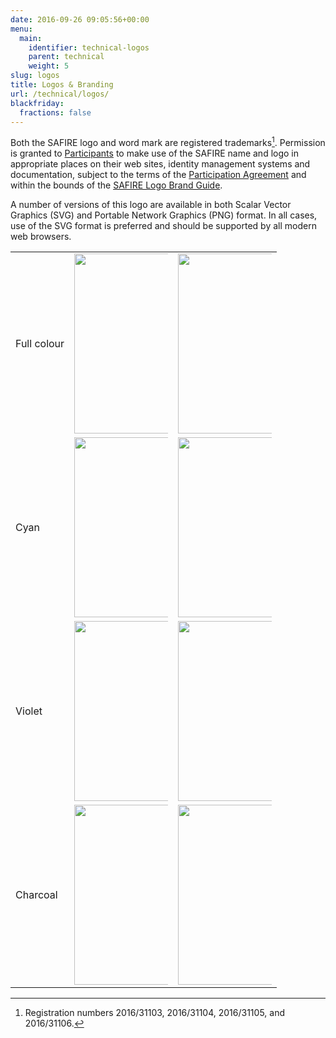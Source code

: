 ```yaml
---
date: 2016-09-26 09:05:56+00:00
menu:
  main:
    identifier: technical-logos
    parent: technical
    weight: 5
slug: logos
title: Logos & Branding
url: /technical/logos/
blackfriday:
  fractions: false
---
```


Both the SAFIRE logo and word mark are registered trademarks[^reg]. Permission is granted to [Participants](/participants/) to make use of the SAFIRE name and logo in appropriate places on their web sites, identity management systems and documentation, subject to the terms of the [Participation Agreement](/safire/policy/participation/) and within the bounds of the [SAFIRE Logo Brand Guide](/wp-content/uploads/2016/09/TENET-D002-Safire-Logo-Brand-Guide.pdf).

A number of versions of this logo are available in both Scalar Vector Graphics (SVG) and Portable Network Graphics (PNG) format. In all cases, use of the SVG format is preferred and should be supported by all modern web browsers.

<table class="tablepress">

<tbody class="row-hover">
    <tr>
        <td>Full colour</td>
        <td><a href="/wp-content/uploads/2016/09/SAFIRE_P_Colour.svg"><img style="max-width: 150px; width: 30vw" src="/wp-content/uploads/2016/09/SAFIRE_P_Colour.svg"></a></td>
        <td><a href="/wp-content/uploads/2016/09/SAFIRE_P_W_Gradient.svg"><img style="max-width: 150px; width: 30vw" src="/wp-content/uploads/2016/09/SAFIRE_P_W_Gradient.svg"></a></td>
    </tr>
    <tr>
        <td>Cyan</td>
        <td><a href="/wp-content/uploads/2016/09/SAFIRE_P_Cyan.svg"><img style="max-width: 150px; width: 30vw" src="/wp-content/uploads/2016/09/SAFIRE_P_Cyan.svg"></a></td>
        <td><a href="/wp-content/uploads/2016/09/SAFIRE_P_W_Cyan.svg"><img style="max-width: 150px; width: 30vw" src="/wp-content/uploads/2016/09/SAFIRE_P_W_Cyan.svg"></a></td>
    </tr>
    <tr>
        <td>Violet</td>
        <td><a href="/wp-content/uploads/2016/09/SAFIRE_P_Violet.svg"><img style="max-width: 150px; width: 30vw" src="/wp-content/uploads/2016/09/SAFIRE_P_Violet.svg"></a></td>
        <td><a href="/wp-content/uploads/2016/09/SAFIRE_P_W_Violet.svg"><img style="max-width: 150px; width: 30vw" src="/wp-content/uploads/2016/09/SAFIRE_P_W_Violet.svg"></a></td>
    </tr>
    <tr>
        <td>Charcoal</td>
        <td><a href="/wp-content/uploads/2016/09/SAFIRE_P_Charcoal.svg"><img style="max-width: 150px; width: 30vw" src="/wp-content/uploads/2016/09/SAFIRE_P_Charcoal.svg"></a></td>
        <td><a href="/wp-content/uploads/2016/09/SAFIRE_P_W_Charcoal.svg"><img style="max-width: 150px; width: 30vw" src="/wp-content/uploads/2016/09/SAFIRE_P_W_Charcoal.svg"></a></td>
    </tr>
</tbody>

</table>


[^reg]: Registration numbers 2016/31103, 2016/31104, 2016/31105, and 2016/31106.